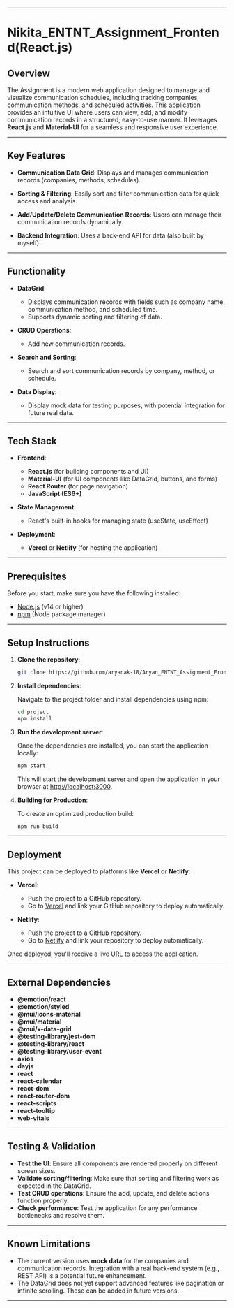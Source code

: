 
---

# Nikita_ENTNT_Assignment_Frontend(React.js)

## Overview

The Assignment is a modern web application designed to manage and visualize communication schedules, including tracking companies, communication methods, and scheduled activities. This application provides an intuitive UI where users can view, add, and modify communication records in a structured, easy-to-use manner. It leverages **React.js** and **Material-UI** for a seamless and responsive user experience.

---

## Key Features

- **Communication Data Grid**: Displays and manages communication records (companies, methods, schedules).
- **Sorting & Filtering**: Easily sort and filter communication data for quick access and analysis.
- **Add/Update/Delete Communication Records**: Users can manage their communication records dynamically.

- **Backend Integration**: Uses a back-end API for data (also built by myself).

---

## Functionality

- **DataGrid**:
  - Displays communication records with fields such as company name, communication method, and scheduled time.
  - Supports dynamic sorting and filtering of data.
  
- **CRUD Operations**:
  - Add new communication records.

  
- **Search and Sorting**:
  - Search and sort communication records by company, method, or schedule.
  
- **Data Display**:
  - Display mock data for testing purposes, with potential integration for future real data.

---

## Tech Stack

- **Frontend**: 
  - **React.js** (for building components and UI)
  - **Material-UI** (for UI components like DataGrid, buttons, and forms)
  - **React Router** (for page navigation)
  - **JavaScript (ES6+)**
  
- **State Management**: 
  - React's built-in hooks for managing state (useState, useEffect)

- **Deployment**: 
  - **Vercel** or **Netlify** (for hosting the application)

---

## Prerequisites

Before you start, make sure you have the following installed:

- [Node.js](https://nodejs.org/en/download/) (v14 or higher)
- [npm](https://www.npmjs.com/get-npm) (Node package manager)

---

## Setup Instructions

1. **Clone the repository**:

   ```bash
   git clone https://github.com/aryanak-18/Aryan_ENTNT_Assignment_Frontend-React.js-.git
   ```

2. **Install dependencies**:

   Navigate to the project folder and install dependencies using npm:

   ```bash
   cd project
   npm install
   ```

3. **Run the development server**:

   Once the dependencies are installed, you can start the application locally:

   ```bash
   npm start
   ```

   This will start the development server and open the application in your browser at [http://localhost:3000](http://localhost:3000).

4. **Building for Production**:

   To create an optimized production build:

   ```bash
   npm run build
   ```

---

## Deployment

This project can be deployed to platforms like **Vercel** or **Netlify**:

- **Vercel**:
  - Push the project to a GitHub repository.
  - Go to [Vercel](https://vercel.com/) and link your GitHub repository to deploy automatically.
  
- **Netlify**:
  - Push the project to a GitHub repository.
  - Go to [Netlify](https://www.netlify.com/) and link your repository to deploy automatically.

Once deployed, you'll receive a live URL to access the application.

---

## External Dependencies

- **@emotion/react**
- **@emotion/styled**
- **@mui/icons-material**
- **@mui/material**
- **@mui/x-data-grid**
- **@testing-library/jest-dom**
- **@testing-library/react**
- **@testing-library/user-event**
- **axios**
- **dayjs**
- **react**
- **react-calendar**
- **react-dom**
- **react-router-dom**
- **react-scripts**
- **react-tooltip**
- **web-vitals**

---


## Testing & Validation

- **Test the UI**: Ensure all components are rendered properly on different screen sizes.
- **Validate sorting/filtering**: Make sure that sorting and filtering work as expected in the DataGrid.
- **Test CRUD operations**: Ensure the add, update, and delete actions function properly.
- **Check performance**: Test the application for any performance bottlenecks and resolve them.

---

## Known Limitations

- The current version uses **mock data** for the companies and communication records. Integration with a real back-end system (e.g., REST API) is a potential future enhancement.
- The DataGrid does not yet support advanced features like pagination or infinite scrolling. These can be added in future versions.
  
---
